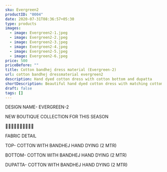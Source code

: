 ```yaml
---
sku: Evergreen2
productID: "0004"
date: 2020-07-31T08:36:57+05:30
type: products
images:
  - image: Evergreen2-1.jpeg
  - image: Evergreen2-2.jpeg
  - image: Evergreen2-3.jpeg
  - image: Evergreen2-4.jpeg
  - image: Evergreen2-5.jpeg
  - image: Evergreen2-6.jpeg
price: 500
priceBefore: ""
title: Cotton bandhej dress material (Evergreen-2)
url: cotton bandhej dressmaterial evergreen2
description: Hand dyed cotton dress with cotton bottom and dupatta
shortDescription: Beautiful hand dyed cotton dress with matching cottom bottom and dupatta.
draft: false
tags: []
---
```

DESIGN NAME- EVERGREEN-2

NEW BOUTIQUE COLLECTION FOR THIS SEASON

🌷🌷🌷🌷🌷🌷🌷🌷🌷🌷

FABRIC DETAIL

TOP- COTTON WITH BANDHEJ HAND DYING (2 MTR)

BOTTOM- COTTON WITH BANDHEJ HAND DYING (2 MTR)

DUPATTA- COTTON WITH BANDHEJ HAND DYING (2 MTR)